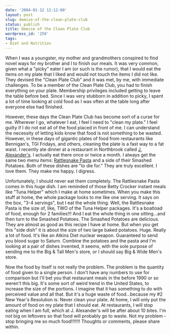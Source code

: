 ```yaml
---
date: '2004-01-12 12:12:00'
layout: post
slug: demise-of-the-clean-plate-club
status: publish
title: Demise of the Clean Plate Club
wordpress_id: '258'
tags:
- Diet and Nutrition
---
```


When I was a youngster, my mother and grandmothers conspired to find novel ways for my brother and I to finish our meals. It was very common, given what a "picky" eater I am (or such is the rumor), that I would eat the items on my plate that I liked and would not touch the items I did not like. They devised the "Clean Plate Club" and it was met, by me, with immediate challenges. To be a member of the Clean Plate Club, you had to finish everything on your plate. Membership privileges included getting to leave the table before bed. Since I was very stubborn in addition to picky, I spent a lot of time looking at cold food as I was often at the table long after everyone else had finished.  

  

However, these days the Clean Plate Club has become sort of a curse for me. Wherever I go, whatever I eat, I feel I need to "clean my plate." I feel guilty if I do not eat all of the food placed in front of me. I can understand the necessity of letting kids know that food is not something to be wasted. However, in these days of gigantic plates of food from restaurants like Bennigan's, TGI Fridays, and others, cleaning the plate is a fast way to a fat waist. I recently ate dinner at a restaurant in Northbrook called [J. Alexander's](http://www.jalexanders.com/images/oak_ext.jpg). I actually eat there once or twice a month. I always get the same two menu items: [Rattlesnake Pasta](http://www.jalexanders.com/menu.htm) and a side of their Smashed Potatoes. Both of these dishes are "to die for." They are truly excellent. I love them. They make me happy. I digress.  

  

Unfortunately, I should never eat them completely. The Rattlesnake Pasta comes in this huge dish. I am reminded of those Betty Crocker instant meals like "Tuna Helper" which I make at home sometimes. When you make this stuff at home, the whole package looks to me like one serving. It says on the box, "3-4 servings", but I eat the whole thing. Well, the Rattlesnake Pasta is the size of, like, TWO of the Tuna Helper packages. It's a boatload of food, enough for 2 families!!! And I eat the whole thing in one sitting...and then turn to the Smashed Potatoes. The Smashed Potatoes are delicious. They are almost as good as this recipe I have at home. But when you get this "side dish" it is about the size of two large baked potatoes. Huge. Really a lot of food. It's like an Atkins Diet nuclear weapon. Guaranteed to send you blood sugar to Saturn. Combine the potatoes and the pasta and I'm looking at a pair of dishes invented, it seems, with the sole purpose of sending me to the Big & Tall Men's store, or I should say Big & Wide Men's store.  

  

Now the food by itself is not really the problem. The problem is the quantity of food given to a single person. I don't have any numbers to use for comparison but I'll bet you that restaurant meals in the before 1990 or so weren't this big. It's some sort of weird trend in the United States, to increase the size of the portions. I imagine that it has something to do with perceived value and all that. But it's a huge waste of food...because my #2 New Year's Resolution is: Never clean your plate. At home, I will only put the amount of food on my plate that I should eat. At restaurants, I will stop eating when I am full, which at J. Alexander's will be after about 10 bites. I'm not big on leftovers so that food will probably go to waste. Not my problem - stop bringing me so much food!!!!!!! Thoughts or comments, please share within.

